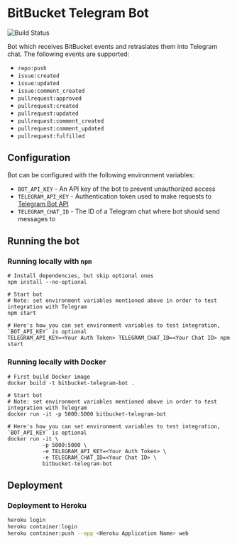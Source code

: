 # BitBucket Telegram Bot
![Build Status](https://travis-ci.com/inikolaev/bitbucket-telegram-bot.svg?branch=master)

Bot which receives BitBucket events and retraslates them into Telegram chat. The following events are supported:

* `repo:push` 
* `issue:created`
* `issue:updated`
* `issue:comment_created`
* `pullrequest:approved`
* `pullrequest:created`
* `pullrequest:updated`
* `pullrequest:comment_created`
* `pullrequest:comment_updated`
* `pullrequest:fulfilled`

## Configuration

Bot can be configured with the following environment variables:

* `BOT_API_KEY` - An API key of the bot to prevent unauthorized access
* `TELEGRAM_API_KEY` - Authentication token used to make requests to [Telegram Bot API](https://core.telegram.org/bots/api)
* `TELEGRAM_CHAT_ID` - The ID of a Telegram chat where bot should send messages to

## Running the bot

### Running locally with `npm`

```
# Install dependencies, but skip optional ones
npm install --no-optional

# Start bot 
# Note: set environment variables mentioned above in order to test integration with Telegram
npm start

# Here's how you can set environment variables to test integration, `BOT_API_KEY` is optional
TELEGRAM_API_KEY=<Your Auth Token> TELEGRAM_CHAT_ID=<Your Chat ID> npm start
```

### Running locally with Docker

```
# First build Docker image
docker build -t bitbucket-telegram-bot .

# Start bot
# Note: set environment variables mentioned above in order to test integration with Telegram
docker run -it -p 5000:5000 bitbucket-telegram-bot

# Here's how you can set environment variables to test integration, `BOT_API_KEY` is optional
docker run -it \
           -p 5000:5000 \
           -e TELEGRAM_API_KEY=<Your Auth Token> \
           -e TELEGRAM_CHAT_ID=<Your Chat ID> \
           bitbucket-telegram-bot
```

## Deployment

### Deployment to Heroku

```bash
heroku login
heroku container:login
heroku container:push --app <Heroku Application Name> web
```
